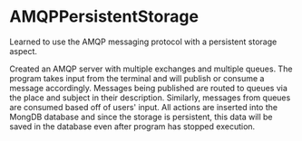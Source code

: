 # AMQPPersistentStorage
Learned to use the AMQP messaging protocol with a persistent storage aspect.

Created an AMQP server with multiple exchanges and multiple queues. The program takes input from the terminal and will publish or consume a message accordingly. Messages being published are routed to queues via the place and subject in their description. Similarly, messages from queues are consumed based off of users' input.
All actions are inserted into the MongDB database and since the storage is persistent, this data will be saved in the database even after program has stopped execution.
